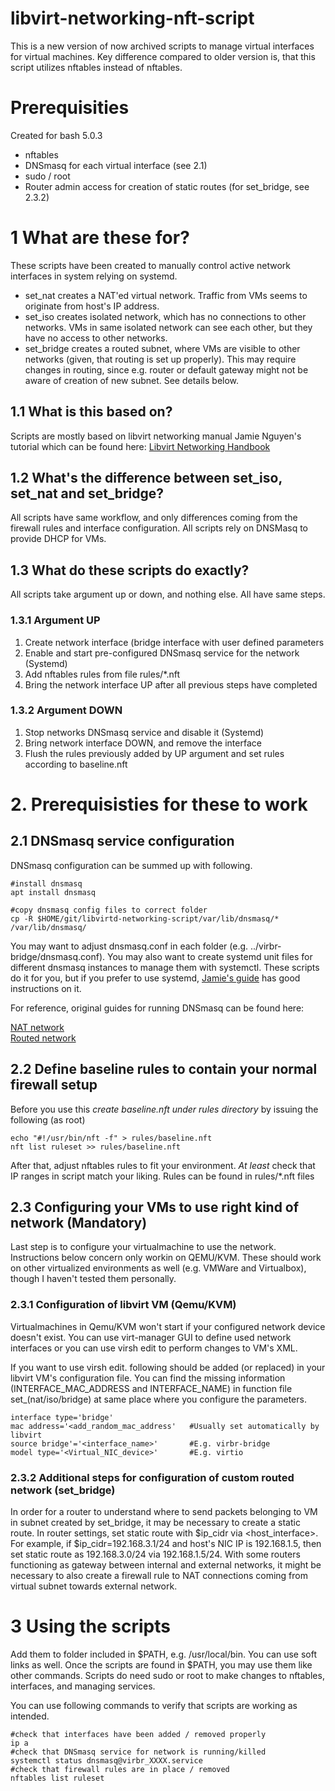 # libvirt-networking-nft-script
This is a new version of now archived scripts to manage virtual interfaces for virtual machines. Key difference compared to older version is, that this script utilizes nftables instead of nftables. 

# Prerequisities
Created for bash 5.0.3
- nftables 
- DNSmasq for each virtual interface (see 2.1)
- sudo / root 
- Router admin access for creation of static routes (for set_bridge, see 2.3.2)

# 1 What are these for?
These scripts have been created to manually control active network interfaces in system relying on systemd. 
* set_nat creates a NAT'ed virtual network. Traffic from VMs  seems to originate from host's IP address.
* set_iso creates isolated network, which has no connections to other networks. VMs in same isolated network can see each other, but they have no access to other networks.
* set_bridge creates a routed subnet, where VMs are visible to other networks (given, that routing is set up properly). This may require changes in routing, since e.g. router or default gateway might not be aware of creation of new subnet. See details below.

## 1.1 What is this based on?
Scripts are mostly based on libvirt networking manual Jamie Nguyen's tutorial which can be found here: [Libvirt Networking Handbook](https://jamielinux.com/docs/libvirt-networking-handbook/index.html)  


## 1.2 What's the difference between set_iso, set_nat and set_bridge?
All scripts have same workflow, and only differences coming from the firewall rules and interface configuration. All scripts rely on DNSMasq to provide DHCP for VMs. 

## 1.3 What do these scripts do exactly?
All scripts take argument up or down, and nothing else. All have same steps. 

### 1.3.1 Argument UP
1) Create network interface (bridge interface with user defined parameters
2) Enable and start pre-configured DNSmasq service for the network (Systemd)
3) Add nftables rules from file rules/\*.nft
4) Bring the network interface UP after all previous steps have completed

### 1.3.2 Argument DOWN
1) Stop networks DNSmasq service and disable it (Systemd)  
2) Bring network interface DOWN, and remove the interface
3) Flush the rules previously added by UP argument and set rules according to baseline.nft

# 2. Prerequisisties for these to work
## 2.1 DNSmasq service configuration
DNSmasq configuration can be summed up with following. 
```
#install dnsmasq
apt install dnsmasq

#copy dnsmasq config files to correct folder 
cp -R $HOME/git/libvirtd-networking-script/var/lib/dnsmasq/* /var/lib/dnsmasq/
```
You may want to adjust dnsmasq.conf in each folder (e.g. ../virbr-bridge/dnsmasq.conf). You may also want to create systemd unit files for different dnsmasq instances to manage them with systemctl. These scripts do it for you, but if you prefer to use systemd, [Jamie's guide](https://jamielinux.com/docs/libvirt-networking-handbook/appendix/run-dnsmasq-with-systemd.html) has good instructions on it. 

For reference, original guides for running DNSmasq can be found here:

[NAT network](https://jamielinux.com/docs/libvirt-networking-handbook/custom-nat-based-network.html#run-dnsmasq)  
[Routed network](https://jamielinux.com/docs/libvirt-networking-handbook/custom-routed-network.html#run-dnsmasq)


## 2.2 Define baseline rules to contain your normal firewall setup
Before you use this _create baseline.nft under rules directory_ by issuing the following (as root)
```
echo "#!/usr/bin/nft -f" > rules/baseline.nft
nft list ruleset >> rules/baseline.nft
```

After that, adjust nftables rules to fit your environment. _At least_ check that IP ranges in script match your liking. Rules can be found in rules/\*.nft files
 
## 2.3 Configuring your VMs to use right kind of network (Mandatory) 
Last step is to configure your virtualmachine to use the network. Instructions below concern only workin on QEMU/KVM. These should work on other virtualized environments as well (e.g. VMWare and Virtualbox), though I haven't tested them personally.

### 2.3.1 Configuration of libvirt VM (Qemu/KVM)
Virtualmachines in Qemu/KVM won't start if your configured network device doesn't exist. You can use virt-manager GUI to define used network interfaces or you can use virsh edit <Virtualmachine ID> to perform changes to VM's XML.

If you want to use virsh edit. following should be added (or replaced) in your libvirt VM's configuration file. You can find the missing information (INTERFACE_MAC_ADDRESS and INTERFACE_NAME) in function file set_(nat/iso/bridge) at same place where you configure the parameters.
```
interface type='bridge'    
mac address='<add_random_mac_address'   #Usually set automatically by libvirt     
source bridge'='<interface_name>'       #E.g. virbr-bridge     
model type='<Virtual_NIC_device>'       #E.g. virtio
```
### 2.3.2 Additional steps for configuration of custom routed network (set_bridge)
In order for a router to understand where to send packets belonging to VM in subnet created by set_bridge, it may be necessary to create a static route. In router settings, set static route with $ip_cidr via <host_interface>. For example, if $ip_cidr=192.168.3.1/24 and host's NIC IP is 192.168.1.5, then set static route as 192.168.3.0/24 via 192.168.1.5/24.
With some routers functioning as gateway between internal and external networks, it might be necessary to also create a firewall rule to NAT connections coming from virtual subnet towards external network.

# 3 Using the scripts
Add them to folder included in $PATH, e.g. /usr/local/bin. You can use soft links as well.  Once the scripts are found in $PATH, you may use them like other commands. Scripts do need sudo or root to make changes to nftables, interfaces, and managing services.

 You can use following commands to verify that scripts are working as intended.
 ```
 #check that interfaces have been added / removed properly
 ip a 
 #check that DNSmasq service for network is running/killed
 systemctl status dnsmasq@virbr_XXXX.service 
 #check that firewall rules are in place / removed
 nftables list ruleset 
```
